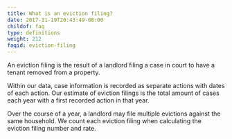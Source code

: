 ```yaml
---
title: What is an eviction filing?
date: 2017-11-19T20:43:49-08:00
childof: faq
type: definitions
weight: 212
faqid: eviction-filing
---
```

An eviction filing is the result of a landlord filing a case in court to have a tenant removed from a property.

Within our data, case information is recorded as separate actions with dates of each action. Our estimate of eviction filings is the total amount of cases each year with a first recorded action in that year.

Over the course of a year, a landlord may file multiple evictions against the same household. We count each eviction filing when calculating the eviction filing number and rate.